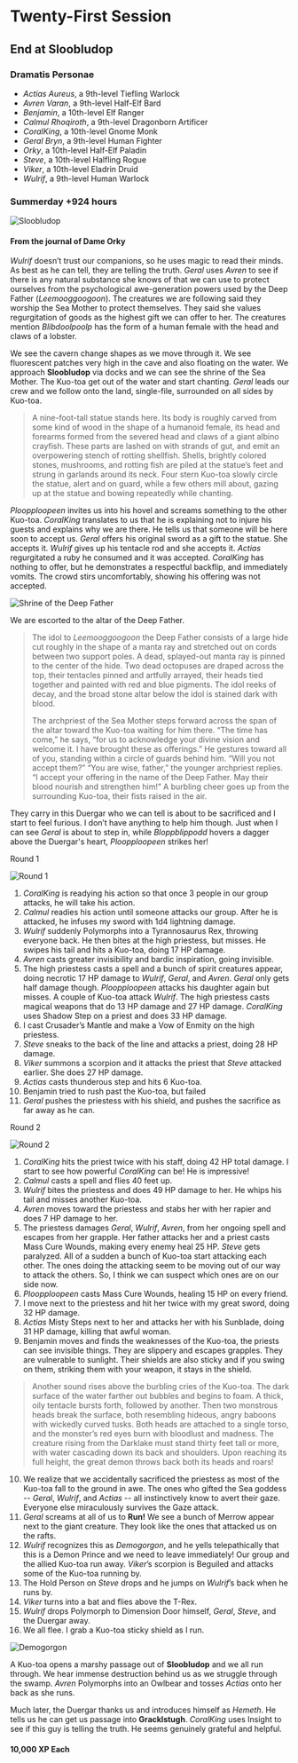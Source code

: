# Twenty-First Session

## End at Sloobludop

### Dramatis Personae

- *Actias Aureus*, a 9th-level Tiefling Warlock
- *Avren Varan*, a 9th-level Half-Elf Bard
- *Benjamin*, a 10th-level Elf Ranger
- *Calmul Rhoqiroth*, a 9th-level Dragonborn Artificer
- *CoralKing*, a 10th-level Gnome Monk
- *Geral Bryn*, a 9th-level Human Fighter
- *Orky*, a 10th-level Half-Elf Paladin
- *Steve*, a 10th-level Halfling Rogue
- *Viker*, a 10th-level Eladrin Druid
- *Wulrif*, a 9th-level Human Warlock

### Summerday +924 hours

![Sloobludop](images/sloobludop-player-version.jpg)

#### From the journal of Dame Orky

*Wulrif* doesn’t trust our companions, so he uses magic to read their minds. As best as he can tell, they are telling the truth. *Geral* uses *Avren* to see if there is any natural substance she knows of that we can use to protect ourselves from the psychological awe-generation powers used by the Deep Father (*Leemooggoogoon*). The creatures we are following said they worship the Sea Mother to protect themselves. They said she values regurgitation of goods as the highest gift we can offer to her. The creatures mention *Blibdoolpoolp* has the form of a human female with the head and claws of a lobster.

We see the cavern change shapes as we move through it. We see fluorescent patches very high in the cave and also floating on the water. We approach **Sloobludop** via docks and we can see the shrine of the Sea Mother. The Kuo-toa get out of the water and start chanting. *Geral* leads our crew and we follow onto the land, single-file, surrounded on all sides by Kuo-toa.

> A nine-foot-tall statue stands here. Its body is roughly carved from some kind of wood in the shape of a humanoid female, its head and forearms formed from the severed head and claws of a giant albino crayfish. These parts are lashed on with strands of gut, and emit an overpowering stench of rotting shellfish. Shells, brightly colored stones, mushrooms, and rotting fish are piled at the statue’s feet and strung in garlands around its neck. Four stern Kuo-toa slowly circle the statue, alert and on guard, while a few others mill about, gazing up at the statue and bowing repeatedly while chanting.

*Ploopploopeen* invites us into his hovel and screams something to the other Kuo-toa. *CoralKing* translates to us that he is explaining not to injure his guests and explains why we are there. He tells us that someone will be here soon to accept us. *Geral* offers his original sword as a gift to the statue. She accepts it. *Wulrif* gives up his tentacle rod and she accepts it. *Actias* regurgitated a ruby he consumed and it was accepted. *CoralKing* has nothing to offer, but he demonstrates a respectful backflip, and immediately vomits. The crowd stirs uncomfortably, showing his offering was not accepted.

![Shrine of the Deep Father](images/ooa03-04.png)

We are escorted to the altar of the Deep Father.

> The idol to *Leemooggoogoon* the Deep Father consists of a large hide cut roughly in the shape of a manta ray and stretched out on cords between two support poles. A dead, splayed-out manta ray is pinned to the center of the hide. Two dead octopuses are draped across the top, their tentacles pinned and artfully arrayed, their heads tied together and painted with red and blue pigments. The idol reeks of decay, and the broad stone altar below the idol is stained dark with blood.
>
> The archpriest of the Sea Mother steps forward across the span of the altar toward the Kuo-toa waiting for him there. “The time has come,” he says, “for us to acknowledge your divine vision and welcome it. I have brought these as offerings.” He gestures toward all of you, standing within a circle of guards behind him. “Will you not accept them?” “You are wise, father,” the younger archpriest replies. “I accept your offering in the name of the Deep Father. May their blood nourish and strengthen him!” A burbling cheer goes up from the surrounding Kuo-toa, their fists raised in the air.

They carry in this Duergar who we can tell is about to be sacrificed and I start to feel furious. I don’t have anything to help him though. Just when I can see *Geral* is about to step in, while *Bloppblippodd* hovers a dagger above the Duergar's heart, *Ploopploopeen* strikes her!

Round 1

![Round 1](images/session-21-round-1.png)

1. *CoralKing* is readying his action so that once 3 people in our group attacks, he will take his action.
2. *Calmul* readies his action until someone attacks our group. After he is attacked, he infuses my sword with 1d4 lightning damage.
3. *Wulrif* suddenly Polymorphs into a Tyrannosaurus Rex, throwing everyone back. He then bites at the high priestess, but misses. He swipes his tail and hits a Kuo-toa, doing 17 HP damage.
4. *Avren* casts greater invisibility and bardic inspiration, going invisible.
5. The high priestess casts a spell and a bunch of spirit creatures appear, doing necrotic 17 HP damage to *Wulrif*, *Geral*, and *Avren*. *Geral* only gets half damage though. *Ploopploopeen* attacks his daughter again but misses. A couple of Kuo-toa attack *Wulrif*. The high priestess casts magical weapons that do 13 HP damage and 27 HP damage. *CoralKing* uses Shadow Step on a priest and does 33 HP damage.
6. I cast Crusader’s Mantle and make a Vow of Enmity on the high priestess.
7. *Steve* sneaks to the back of the line and attacks a priest, doing 28 HP damage.
8. *Viker* summons a scorpion and it attacks the priest that *Steve* attacked earlier. She does 27 HP damage.
9. *Actias* casts thunderous step and hits 6 Kuo-toa.
10. Benjamin tried to rush past the Kuo-toa, but failed
11. *Geral* pushes the priestess with his shield, and pushes the sacrifice as far away as he can.

Round 2

![Round 2](images/session-21-round-2.png)

1. *CoralKing* hits the priest twice with his staff, doing 42 HP total damage. I start to see how powerful *CoralKing* can be! He is impressive!
2. *Calmul* casts a spell and flies 40 feet up.
3. *Wulrif* bites the priestess and does 49 HP damage to her. He whips his tail and misses another Kuo-toa.
4. *Avren* moves toward the priestess and stabs her with her rapier and does 7 HP damage to her.
5. The priestess damages *Geral*, *Wulrif*, *Avren*, from her ongoing spell and escapes from her grapple. Her father attacks her and a priest casts Mass Cure Wounds, making every enemy heal 25 HP. *Steve* gets paralyzed. All of a sudden a bunch of Kuo-toa start attacking each other. The ones doing the attacking seem to be moving out of our way to attack the others. So, I think we can suspect which ones are on our side now.
6. *Ploopploopeen* casts Mass Cure Wounds, healing 15 HP on every friend.
7. I move next to the priestess and hit her twice with my great sword, doing 32 HP damage.
8. *Actias* Misty Steps next to her and attacks her with his Sunblade, doing 31 HP damage, killing that awful woman.
9. Benjamin moves and finds the weaknesses of the Kuo-toa, the priests can see invisible things. They are slippery and escapes grapples. They are vulnerable to sunlight. Their shields are also sticky and if you swing on them, striking them with your weapon, it stays in the shield.

> Another sound rises above the burbling cries of the Kuo-toa. The dark surface of the water farther out bubbles and begins to foam. A thick, oily tentacle bursts forth, followed by another. Then two monstrous heads break the surface, both resembling hideous, angry baboons with wickedly curved tusks. Both heads are attached to a single torso, and the monster’s red eyes burn with bloodlust and madness. The creature rising from the Darklake must stand thirty feet tall or more, with water cascading down its back and shoulders. Upon reaching its full height, the great demon throws back both its heads and roars!

<!-- markdownlint-disable MD029 -->
10. We realize that we accidentally sacrificed the priestess as most of the Kuo-toa fall to the ground in awe. The ones who gifted the Sea goddess -- *Geral*, *Wulrif*, and *Actias* -- all instinctively know to avert their gaze. Everyone else miraculously survives the Gaze attack.
11. *Geral* screams at all of us to **Run!** We see a bunch of Merrow appear next to the giant creature. They look like the ones that attacked us on the rafts.
12. *Wulrif* recognizes this as *Demogorgon*, and he yells telepathically that this is a Demon Prince and we need to leave immediately! Our group and the allied Kuo-toa run away. *Viker*’s scorpion is Beguiled and attacks some of the Kuo-toa running by.
13. The Hold Person on *Steve* drops and he jumps on *Wulrif*’s back when he runs by.
14. *Viker* turns into a bat and flies above the T-Rex.
15. *Wulrif* drops Polymorph to Dimension Door himself, *Geral*, *Steve*, and the Duergar away.
16. We all flee. I grab a Kuo-toa sticky shield as I run.

![Demogorgon](images/ooa03-05.png)

A Kuo-toa opens a marshy passage out of **Sloobludop** and we all run through. We hear immense destruction behind us as we struggle through the swamp. *Avren* Polymorphs into an Owlbear and tosses *Actias* onto her back as she runs.

Much later, the Duergar thanks us and introduces himself as *Hemeth*. He tells us he can get us passage into **Gracklstugh**. *CoralKing* uses Insight to see if this guy is telling the truth. He seems genuinely grateful and helpful.

#### 10,000 XP Each
